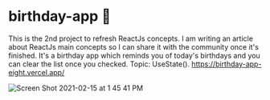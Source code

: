 # birthday-app 🎂

This is the 2nd project to refresh ReactJs concepts. I am writing an article about ReactJs main concepts so I can share it with the community once it's finished.
It's a birthday app which reminds you of today's birthdays and you can clear the list once you checked. 
Topic: UseState().
https://birthday-app-eight.vercel.app/

![Screen Shot 2021-02-15 at 1 45 41 PM](https://user-images.githubusercontent.com/60779542/107930465-75f89380-6f94-11eb-8893-ffa42bd302af.png)

